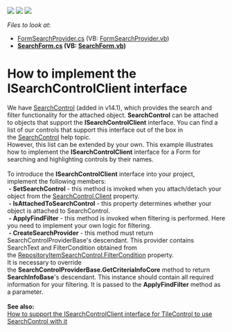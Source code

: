 <!-- default badges list -->
![](https://img.shields.io/endpoint?url=https://codecentral.devexpress.com/api/v1/VersionRange/128621372/14.1.3%2B)
[![](https://img.shields.io/badge/Open_in_DevExpress_Support_Center-FF7200?style=flat-square&logo=DevExpress&logoColor=white)](https://supportcenter.devexpress.com/ticket/details/T162421)
[![](https://img.shields.io/badge/📖_How_to_use_DevExpress_Examples-e9f6fc?style=flat-square)](https://docs.devexpress.com/GeneralInformation/403183)
<!-- default badges end -->
<!-- default file list -->
*Files to look at*:

* [FormSearchProvider.cs](./CS/FormSearchProvider.cs) (VB: [FormSearchProvider.vb](./VB/FormSearchProvider.vb))
* **[SearchForm.cs](./CS/SearchForm.cs) (VB: [SearchForm.vb](./VB/SearchForm.vb))**
<!-- default file list end -->
# How to implement the ISearchControlClient interface


<p>We have <a href="https://documentation.devexpress.com/#WindowsForms/clsDevExpressXtraEditorsSearchControltopic">SearchControl</a> (added in v14.1), which provides the search and filter functionality for the attached object. <strong>SearchControl</strong> can be attached to objects that support the <strong>ISearchControlClient</strong> interface. You can find a list of our controls that support this interface out of the box in the <a href="https://documentation.devexpress.com/#WindowsForms/clsDevExpressXtraEditorsSearchControltopic">SearchControl</a> help topic.<br />However, this list can be extended by your own. This example illustrates how to implement the <strong>ISearchControlClient</strong> interface for a Form for searching and highlighting controls by their names.<br /><br />To introduce the <strong>ISearchControlClient</strong> interface into your project, implement the following members:<br /><strong> - SetSearchControl</strong> - this method is invoked when you attach/detach your object from the <a href="https://documentation.devexpress.com/#WindowsForms/DevExpressXtraEditorsSearchControl_Clienttopic">SearchControl.Client</a> property.<br /><strong> - IsAttachedToSearchControl</strong> - this property determines whether your object is attached to SearchControl.<br /><strong> - ApplyFindFilter</strong> - this method is invoked when filtering is performed. Here you need to implement your own logic for filtering.<br /><strong> - CreateSearchProvider</strong> - this method must return SearchControlProviderBase's descendant. This provider contains SearchText and FilterCondition obtained from the <a href="https://documentation.devexpress.com/#WindowsForms/DevExpressXtraEditorsRepositoryRepositoryItemSearchControl_FilterConditiontopic">RepositoryItemSearchControl.FilterCondition</a> property.<br />It is necessary to override the <strong>SearchControlProviderBase.GetCriteriaInfoCore</strong> method to return <strong>SearchInfoBase</strong>'s descendant. This instance should contain all required information for your filtering. It is passed to the <strong>ApplyFindFilter</strong> method as a parameter.<br /><br /><strong>See also: </strong><br /><a href="https://www.devexpress.com/Support/Center/p/T273248">How to support the ISearchControlClient interface for TileControl to use SearchControl with it</a></p>

<br/>


